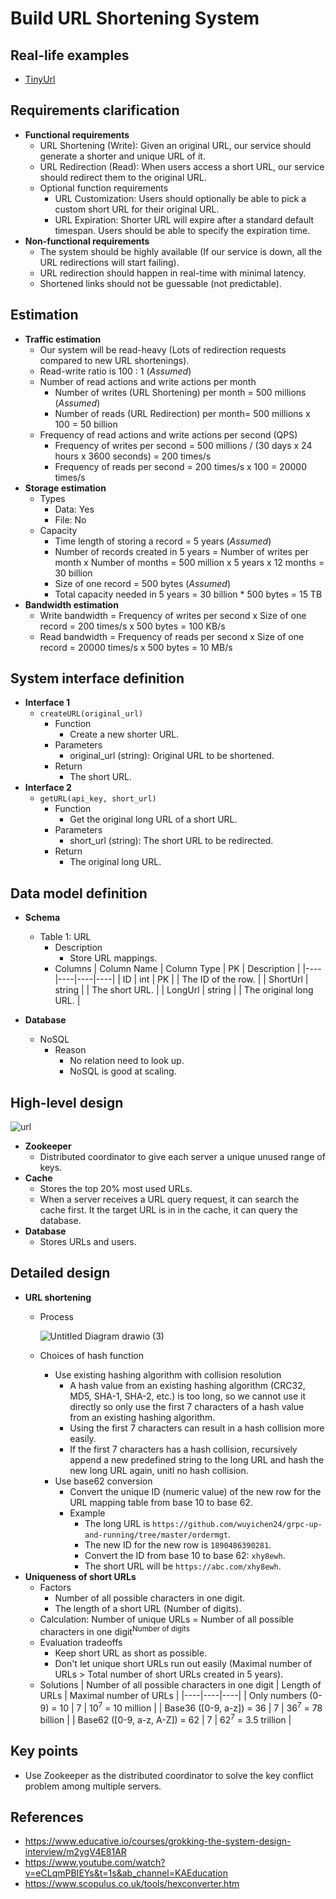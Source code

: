 # Build URL Shortening System

## Real-life examples
- [TinyUrl](https://tinyurl.com/app)

## Requirements clarification
- **Functional requirements**
   - URL Shortening (Write): Given an original URL, our service should generate a shorter and unique URL of it.
   - URL Redirection (Read): When users access a short URL, our service should redirect them to the original URL.
   - Optional function requirements
      - URL Customization: Users should optionally be able to pick a custom short URL for their original URL.
      - URL Expiration: Shorter URL will expire after a standard default timespan. Users should be able to specify the expiration time.
- **Non-functional requirements**
   - The system should be highly available (If our service is down, all the URL redirections will start failing).
   - URL redirection should happen in real-time with minimal latency.
   - Shortened links should not be guessable (not predictable).

## Estimation
- **Traffic estimation**
   - Our system will be read-heavy (Lots of redirection requests compared to new URL shortenings).
   - Read-write ratio is 100 : 1 (*Assumed*)
   - Number of read actions and write actions per month
      - Number of writes (URL Shortening) per month = 500 millions (*Assumed*)
      - Number of reads (URL Redirection) per month= 500 millions x 100 = 50 billion
   - Frequency of read actions and write actions per second (QPS)
      - Frequency of writes per second = 500 millions / (30 days x 24 hours x 3600 seconds) = 200 times/s 
      - Frequency of reads per second = 200 times/s x 100 = 20000 times/s
- **Storage estimation**
   - Types
      - Data: Yes
      - File: No
   - Capacity
      - Time length of storing a record = 5 years (*Assumed*)
      - Number of records created in 5 years = Number of writes per month x Number of months = 500 million x 5 years x 12 months = 30 billion
      - Size of one record = 500 bytes (*Assumed*)
      - Total capacity needed in 5 years = 30 billion * 500 bytes = 15 TB
- **Bandwidth estimation**
   - Write bandwidth = Frequency of writes per second x Size of one record = 200 times/s x 500 bytes = 100 KB/s
   - Read bandwidth = Frequency of reads per second x Size of one record = 20000 times/s x 500 bytes = 10 MB/s

## System interface definition
- **Interface 1**
   - `createURL(original_url)`
      - Function
         - Create a new shorter URL.
      - Parameters
         - original_url (string): Original URL to be shortened.
      - Return
         - The short URL.
- **Interface 2**
   - `getURL(api_key, short_url)`
      - Function
         - Get the original long URL of a short URL.
      - Parameters
         - short_url (string): The short URL to be redirected.
      - Return
         - The original long URL.

## Data model definition
- **Schema**
   - Table 1: URL
      - Description
         - Store URL mappings.
      - Columns
        | Column Name | Column Type | PK | Description |
        |----|----|----|----|
        | ID | int | PK | | The ID of the row. |
        | ShortUrl | string | | The short URL. |
        | LongUrl | string | | The original long URL. |

- **Database**
   - NoSQL
      - Reason
         - No relation need to look up.
         - NoSQL is good at scaling.     

## High-level design
![url](https://user-images.githubusercontent.com/8989447/116921161-da7cd380-ac10-11eb-8216-f05e13335782.png)

- **Zookeeper**
   - Distributed coordinator to give each server a unique unused range of keys.
- **Cache**
   - Stores the top 20% most used URLs.
   - When a server receives a URL query request, it can search the cache first. It the target URL is in in the cache, it can query the database.
- **Database**
   - Stores URLs and users.

## Detailed design
- **URL shortening**
   - Process
   
      ![Untitled Diagram drawio (3)](https://user-images.githubusercontent.com/8989447/159205969-cda31e60-9fa0-40a3-bb49-a387a6cb5cee.png)
   - Choices of hash function
      - Use existing hashing algorithm with collision resolution
         - A hash value from an existing hashing algorithm (CRC32, MD5, SHA-1, SHA-2, etc.) is too long, so we cannot use it directly so only use the first 7 characters of a hash value from an existing hashing algorithm.
         - Using the first 7 characters can result in a hash collision more easily.
         - If the first 7 characters has a hash collision, recursively append a new predefined string to the long URL and hash the new long URL again, unitl no hash collision.
      - Use base62 conversion
         - Convert the unique ID (numeric value) of the new row for the URL mapping table from base 10 to base 62.
         - Example
            - The long URL is `https://github.com/wuyichen24/grpc-up-and-running/tree/master/ordermgt`.
            - The new ID for the new row is `1890486390281`.
            - Convert the ID from base 10 to base 62: `xhy8ewh`.
            - The short URL will be `https://abc.com/xhy8ewh`.
- **Uniqueness of short URLs**
   - Factors
      - Number of all possible characters in one digit.
      - The length of a short URL (Number of digits).
   - Calculation: Number of unique URLs = Number of all possible characters in one digit<sup>Number of digits</sup>
   - Evaluation tradeoffs
      - Keep short URL as short as possible.
      - Don't let unique short URLs run out easily (Maximal number of URLs > Total number of short URLs created in 5 years).
   - Solutions
     | Number of all possible characters in one digit | Length of URLs | Maximal number of URLs |
     |----|----|----|
     | Only numbers (0-9) = 10 | 7 | 10<sup>7</sup> = 10 million |
     | Base36 ([0-9, a-z]) = 36 | 7 | 36<sup>7</sup> = 78 billion |
     | Base62 ([0-9, a-z, A-Z]) = 62 | 7 | 62<sup>7</sup> = 3.5 trillion |

## Key points
- Use Zookeeper as the distributed coordinator to solve the key conflict problem among multiple servers.

## References
- https://www.educative.io/courses/grokking-the-system-design-interview/m2ygV4E81AR
- https://www.youtube.com/watch?v=eCLqmPBIEYs&t=1s&ab_channel=KAEducation
- https://www.scopulus.co.uk/tools/hexconverter.htm
